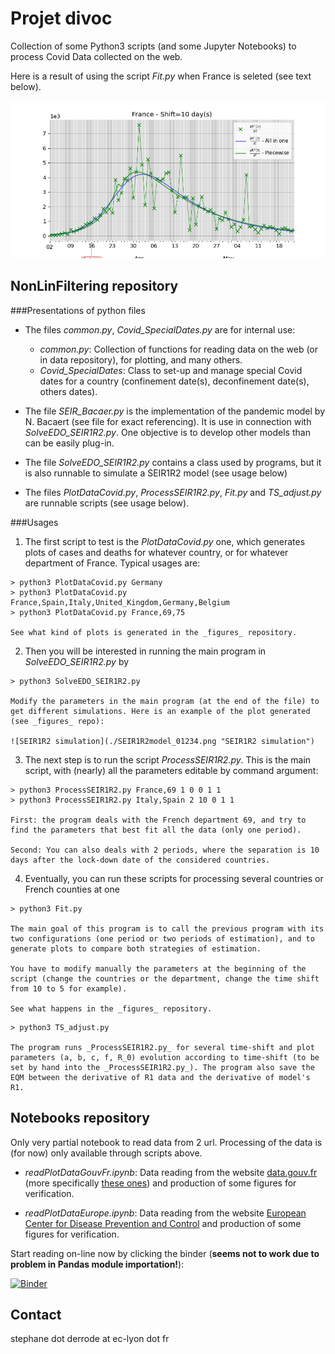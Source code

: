 # Projet divoc

Collection of some  Python3 scripts (and some Jupyter Notebooks) to process Covid Data collected on the web. 

<!--The programs are based on the Kalman-like filters implemented by Roger R Labbe Jr. in the [FilterPy](https://filterpy.readthedocs.io/en/latest/index.html) python module. -->


Here is a result of using the script _Fit.py_ when France is seleted (see text below).

![Image fit France](./DiffR1_BothFit_France_Shift10.png "Result of fit for France")



## NonLinFiltering repository

###Presentations of python files

- The files _common.py_, _Covid_SpecialDates.py_ are for internal use:
   
    + *common.py*: Collection of functions for reading data on the web (or in data repository), for plotting, and many others.
    + *Covid_SpecialDates*: Class to set-up and manage special Covid dates for a country (confinement date(s), deconfinement date(s), others dates).

- The file _SEIR_Bacaer.py_ is the implementation of the pandemic model by N. Bacaert (see file for exact referencing). It is use in connection with _SolveEDO_SEIR1R2.py_. One objective is to develop other models than can be easily plug-in.
      
- The file _SolveEDO_SEIR1R2.py_ contains a class used by programs, but it is also runnable to simulate a SEIR1R2 model (see usage below)
   
- The files _PlotDataCovid.py_, _ProcessSEIR1R2.py_, _Fit.py_ and _TS_adjust.py_ are runnable scripts (see usage below).

###Usages

1. The first script to test is the _PlotDataCovid.py_ one, which generates plots of cases and deaths for whatever country, or for whatever department of France. Typical usages are:
 >
	> python3 PlotDataCovid.py Germany
	> python3 PlotDataCovid.py France,Spain,Italy,United_Kingdom,Germany,Belgium
	> python3 PlotDataCovid.py France,69,75

    See what kind of plots is generated in the _figures_ repository.


2. Then you will be interested in running the main program in _SolveEDO_SEIR1R2.py_ by
>
    > python3 SolveEDO_SEIR1R2.py

    Modify the parameters in the main program (at the end of the file) to get different simulations. Here is an example of the plot generated (see _figures_ repo):

    ![SEIR1R2 simulation](./SEIR1R2model_01234.png "SEIR1R2 simulation")

3. The next step is to run the script _ProcessSEIR1R2.py_. This is the main script, with (nearly) all the parameters editable by command argument:
>
    > python3 ProcessSEIR1R2.py France,69 1 0 0 1 1
    > python3 ProcessSEIR1R2.py Italy,Spain 2 10 0 1 1

    First: the program deals with the French department 69, and try to find the parameters that best fit all the data (only one period). 
    
    Second: You can also deals with 2 periods, where the separation is 10 days after the lock-down date of the considered countries.

4. Eventually, you can run these scripts for processing several countries or French counties at one
>
    > python3 Fit.py

    The main goal of this program is to call the previous program with its two configurations (one period or two periods of estimation), and to generate plots to compare both strategies of estimation. 
    
    You have to modify manually the parameters at the beginning of the script (change the countries or the department, change the time shift from 10 to 5 for example).
    
    See what happens in the _figures_ repository.
>
    > python3 TS_adjust.py

    The program runs _ProcessSEIR1R2.py_ for several time-shift and plot parameters (a, b, c, f, R_0) evolution according to time-shift (to be set by hand into the _ProcessSEIR1R2.py_). The program also save the EQM between the derivative of R1 data and the derivative of model's R1.



## Notebooks repository

Only very partial notebook to read data from 2 url. Processing of the data is (for now) only available through scripts above.

  - *readPlotDataGouvFr.ipynb*: Data reading from the website [data.gouv.fr](data.gouv.fr) (more specifically [these ones](https://static.data.gouv.fr/resources/donnees-hospitalieres-relatives-a-lepidemie-de-covid-19/20200327-154414/metadonnees-donnees-hospitalieres-covid19.csv)) and production of some figures for verification.

  - *readPlotDataEurope.ipynb*:  Data reading from the website [European Center for Disease Prevention and Control](https://www.ecdc.europa.eu/en/publications-data/download-todays-data-geographic-distribution-covid-19-cases-worldwide) and production of some figures for verification.

Start reading on-line now by clicking the binder (**seems not to work due to problem in Pandas module importation!**):

[![Binder](https://mybinder.org/badge_logo.svg)](https://mybinder.org/v2/gh/SDerrode/divoc.git/master)

## Contact

stephane dot derrode at ec-lyon dot fr

